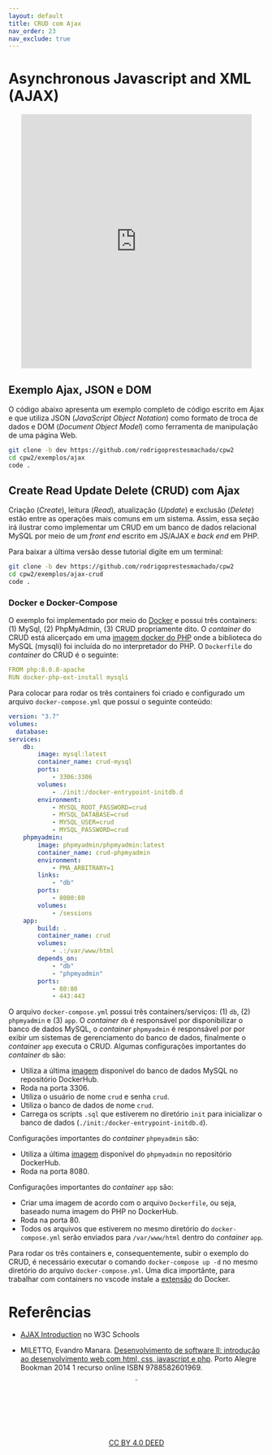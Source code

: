 ```yaml
---
layout: default
title: CRUD com Ajax
nav_order: 23
nav_exclude: true
---
```


# Asynchronous Javascript and XML (AJAX)

<center>
<iframe src="https://cpw2.rpmhub.dev/ajax/slides/index.html#/" title="Asynchronous Javascript and XML" width="90%" height="500" style="border:none;"></iframe>
</center>

## Exemplo Ajax, JSON e DOM

O código abaixo apresenta um exemplo completo de código escrito em Ajax e que utiliza JSON (*JavaScript Object Notation*) como formato de troca de dados e DOM (*Document Object Model*) como ferramenta de manipulação de uma página Web.

```sh
git clone -b dev https://github.com/rodrigoprestesmachado/cpw2
cd cpw2/exemplos/ajax
code .
```


## Create Read Update Delete (CRUD) com Ajax

Criação (_Create_), leitura (_Read_), atualização (_Update_) e exclusão (_Delete_) estão entre as operações mais comuns em um sistema. Assim, essa seção irá ilustrar como implementar um CRUD em um banco de dados relacional MySQL por meio de um _front end_ escrito em JS/AJAX e _back end_ em PHP.

Para baixar a última versão desse tutorial digite em um terminal:

```sh
git clone -b dev https://github.com/rodrigoprestesmachado/cpw2
cd cpw2/exemplos/ajax-crud
code .
```

### Docker e Docker-Compose

O exemplo foi implementado por meio do [Docker](https://www.docker.com) e possui três containers: (1) MySql, (2) PhpMyAdmin, (3) CRUD propriamente dito. O _container_ do CRUD está alicerçado em uma [imagem docker do PHP](https://hub.docker.com/_/php) onde a biblioteca do MySQL (mysqli) foi incluída do no interpretador do PHP. O `Dockerfile` do _container_ do CRUD é o seguinte:

```yml
FROM php:8.0.8-apache
RUN docker-php-ext-install mysqli
```

Para colocar para rodar os três containers foi criado e configurado um arquivo `docker-compose.yml` que possui o seguinte conteúdo:

```yml
version: "3.7"
volumes:
  database:
services:
    db:
        image: mysql:latest
        container_name: crud-mysql
        ports:
            - 3306:3306
        volumes:
            - ./init:/docker-entrypoint-initdb.d
        environment:
            - MYSQL_ROOT_PASSWORD=crud
            - MYSQL_DATABASE=crud
            - MYSQL_USER=crud
            - MYSQL_PASSWORD=crud
    phpmyadmin:
        image: phpmyadmin/phpmyadmin:latest
        container_name: crud-phpmyadmin
        environment:
            - PMA_ARBITRARY=1
        links:
            - "db"
        ports:
            - 8080:80
        volumes:
            - /sessions
    app:
        build: .
        container_name: crud
        volumes:
            - .:/var/www/html
        depends_on:
            - "db"
            - "phpmyadmin"
        ports:
            - 80:80
            - 443:443
```

O arquivo `docker-compose.yml` possui três containers/serviços: (1) `db`, (2) `phpmyadmin` e (3) `app`. O _container_ `db` é responsável por disponibilizar o banco de dados MySQL, o _container_ `phpmyadmin` é responsável por por exibir um sistemas de gerenciamento do banco de dados, finalmente o _container_ `app` executa o CRUD. Algumas configurações importantes do _container_ `db` são:

* Utiliza a última [imagem](https://hub.docker.com/_/mysql) disponível do banco de dados MySQL no repositório DockerHub.
* Roda na porta 3306.
* Utiliza o usuário de nome `crud` e senha `crud`.
* Utiliza o banco de dados de nome `crud`.
* Carrega os scripts `.sql` que estiverem no diretório `init` para inicializar o banco de dados (`./init:/docker-entrypoint-initdb.d`).

Configurações importantes do _container_ `phpmyadmin` são:

* Utiliza a última [imagem](https://hub.docker.com/_/phpmyadmin) disponível do `phpmyadmin` no repositório DockerHub.
* Roda na porta 8080.

Configurações importantes do _container_ `app` são:

* Criar uma imagem de acordo com o arquivo `Dockerfile`, ou seja, baseado numa imagem do PHP no DockerHub.
* Roda na porta 80.
* Todos os arquivos que estiverem no mesmo diretório do `docker-compose.yml` serão enviados para `/var/www/html` dentro do _container_ `app`.

Para rodar os três containers e, consequentemente, subir o exemplo do CRUD, é necessário executar o comando `docker-compose up -d` no mesmo diretório do arquivo `docker-compose.yml`. Uma dica importânte, para trabalhar com containers no vscode instale a [extensão](https://code.visualstudio.com/docs/containers/overview) do Docker.

# Referências

* [AJAX Introduction](https://www.w3schools.com/js/js_ajax_intro.asp) no W3C Schools

* MILETTO, Evandro Manara. [Desenvolvimento de software II: introdução ao desenvolvimento web com html, css, javascript e php](https://biblioteca.ifrs.edu.br/pergamum_ifrs/biblioteca_s/acesso_login.php?cod_acervo_acessibilidade=5020682&acesso=aHR0cHM6Ly9pbnRlZ3JhZGEubWluaGFiaWJsaW90ZWNhLmNvbS5ici9ib29rcy85Nzg4NTgyNjAxOTY5&label=acesso%20restrito). Porto Alegre Bookman 2014 1 recurso online ISBN 9788582601969.

<center>
<a href="https://github.com/rodrigoprestesmachado" target="blanck"><img src="../imgs/logo.png" alt="Rodrigo Prestes Machado" width="3%" height="3%" border=0 style="border:0; text-decoration:none; outline:none"></a><br/>
<a rel="license" href="http://creativecommons.org/licenses/by/4.0/">CC BY 4.0 DEED</a>
